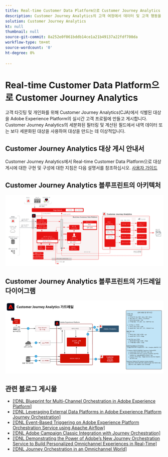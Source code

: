```yaml
---
title: Real-time Customer Data Platform으로 Customer Journey Analytics
description: Customer Journey Analytics의 고객 여정에서 데이터 및 고객 행동을 통합 및 분석하고 CJA에서 RTCDP로 대상을 게시합니다
solution: Customer Journey Analytics
kt: null
thumbnail: null
source-git-commit: 8a252e0f061bddb14ce1a21b49137a22fdf700da
workflow-type: tm+mt
source-wordcount: '0'
ht-degree: 0%

---
```


# Real-time Customer Data Platform으로 Customer Journey Analytics

고객 타깃팅 및 개인화를 위해 Customer Journey Analytics(CJA)에서 식별된 대상을 Adobe Experience Platform의 실시간 고객 프로필에 만들고 게시합니다. Customer Journey Analytics의 세분화된 필터링 및 계산된 필드에서 내역 데이터 또는 보다 세분화된 대상을 사용하여 대상을 만드는 데 이상적입니다.

## Customer Journey Analytics 대상 게시 안내서

Customer Journey Analytics에서 Real-time Customer Data Platform으로 대상 게시에 대한 구현 및 구성에 대한 지침은 다음 설명서를 참조하십시오. [사용자 가이드](https://experienceleague.adobe.com/docs/analytics-platform/using/cja-components/audiences/publish.html)

## Customer Journey Analytics 블루프린트의 아키텍처

![아키텍처 다이어그램](assets/CJA_RTCDP.svg)

## Customer Journey Analytics 블루프린트의 가드레일 다이어그램

![가드레일 다이어그램](assets/cja_guardrails.svg)

## 관련 블로그 게시물

* [[!DNL Blueprint for Multi-Channel Orchestration in Adobe Experience Platform]](https://medium.com/adobetech/blueprint-for-multi-channel-orchestration-in-adobe-experience-platform-c68317e94184)
* [[!DNL Leveraging External Data Platforms in Adobe Experience Platform Journey Orchestration]](https://medium.com/adobetech/leveraging-external-data-platforms-in-adobe-experience-platform-journey-orchestration-54fc6134fe17)
* [[!DNL Event-Based Triggering on Adobe Experience Platform Orchestration Service using Apache Airflow]](https://medium.com/adobetech/event-based-triggering-on-adobe-experience-platform-orchestration-service-using-apache-airflow-8607b28251f1)
* [[!DNL Adobe Campaign Classic Integration with Journey Orchestration]](https://medium.com/adobetech/adobe-campaign-classic-integration-with-journey-orchestration-ae577653281)
* [[!DNL Demonstrating the Power of Adobe’s New Journey Orchestration Service to Build Personalized Omnichannel Experiences in Real-Time]](https://medium.com/adobetech/demonstrating-the-power-of-adobes-new-journey-orchestration-service-to-build-personalized-aa60d88cd34)
* [[!DNL Journey Orchestration in an Omnichannel World]](https://medium.com/adobetech/journey-orchestration-in-an-omnichannel-world-3a2d32d556d9)
